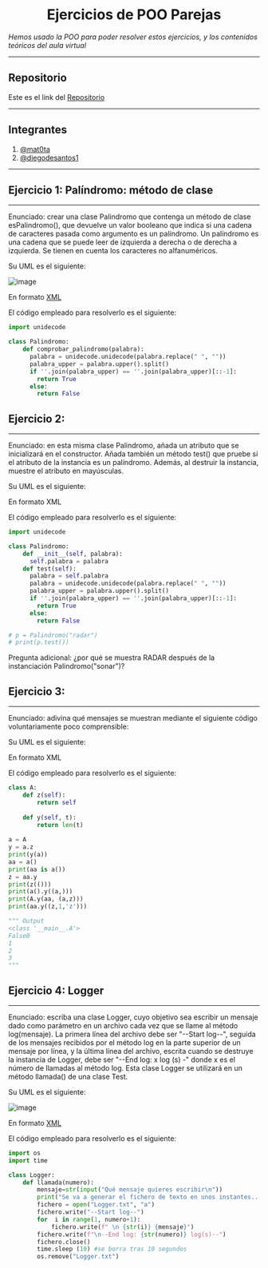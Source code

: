 <h1 align="center">Ejercicios de POO Parejas</h1>

*Hemos usado la POO para poder resolver estos ejercicios, y los contenidos teóricos del aula virtual*

***

<h2>Repositorio</h2>

Este es el link del [Repositorio](https://github.com/Diegodesantos1/Ejercicios_POO_Parejas)

***

<h2>Integrantes</h2>

1. [@mat0ta](https://github.com/mat0ta)
2. [@diegodesantos1](https://github.com/Diegodesantos1)

***

<h2>Ejercicio 1: Palíndromo: método de clase</h2>

***

Enunciado: crear una clase Palindromo que contenga un método de clase esPalindromo(), que devuelve un valor booleano que indica si una cadena de caracteres pasada como argumento es un palíndromo. Un palíndromo es una cadena que se puede leer de izquierda a derecha o de derecha a izquierda. Se tienen en cuenta los caracteres no alfanuméricos.

Su UML es el siguiente:

![image](https://user-images.githubusercontent.com/91721855/159435817-c9bf780f-ee80-476f-a5dc-2fa982aa4500.png)

En formato [XML](https://github.com/Diegodesantos1/Ejercicios_POO_Parejas/blob/main/UML/Ejercicio1.drawio)

El código empleado para resolverlo es el siguiente:

```python
import unidecode

class Palindromo:
    def comprobar_palindromo(palabra):
      palabra = unidecode.unidecode(palabra.replace(" ", ""))
      palabra_upper = palabra.upper().split()
      if ''.join(palabra_upper) == ''.join(palabra_upper)[::-1]:
        return True
      else:
        return False
```
<h2>Ejercicio 2:</h2>

*** 

Enunciado: en esta misma clase Palindromo, añada un atributo que se inicializará en el constructor. Añada también un método test() que pruebe si el atributo de la instancia es un palíndromo. Además, al destruir la instancia, muestre el atributo en mayúsculas.

Su UML es el siguiente:

En formato XML

El código empleado para resolverlo es el siguiente:

```python
import unidecode

class Palindromo:
    def __init__(self, palabra):
      self.palabra = palabra
    def test(self):
      palabra = self.palabra
      palabra = unidecode.unidecode(palabra.replace(" ", ""))
      palabra_upper = palabra.upper().split()
      if ''.join(palabra_upper) == ''.join(palabra_upper)[::-1]:
        return True
      else:
        return False

# p = Palindromo("radar") 
# print(p.test())
``` 
Pregunta adicional: ¿por qué se muestra RADAR después de la instanciación Palindromo("sonar")?

<h2>Ejercicio 3:</h2>

***

Enunciado: adivina qué mensajes se muestran mediante el siguiente código voluntariamente poco comprensible:

Su UML es el siguiente:


En formato XML

El código empleado para resolverlo es el siguiente:

```python
class A: 
    def z(self): 
        return self 
 
    def y(self, t): 
        return len(t) 
 
a = A 
y = a.z 
print(y(a)) 
aa = a() 
print(aa is a()) 
z = aa.y 
print(z(())) 
print(a().y((a,))) 
print(A.y(aa, (a,z))) 
print(aa.y((z,1,'z')))

""" Output
<class '__main__.A'>
False0
1
2
3
"""
```

<h2>Ejercicio 4: Logger</h2>

*** 

Enunciado: escriba una clase Logger, cuyo objetivo sea escribir un mensaje dado como parámetro en un archivo cada vez que se llame al método log(mensaje). La primera línea del archivo debe ser "--Start log--", seguida de los mensajes recibidos por el método log en la parte superior de un mensaje por línea, y la última línea del archivo, escrita cuando se destruye la instancia de Logger, debe ser "--End log: x log (s) -" donde x es el número de llamadas al método log. Esta clase Logger se utilizará en un método llamada() de una clase Test.

Su UML es el siguiente:

![image](https://user-images.githubusercontent.com/91721855/159013115-8d23095a-1086-46f2-8550-d400eb1dfd5e.png)

En formato [XML](https://github.com/Diegodesantos1/Ejercicios_POO_Parejas/blob/main/UML/Ejercicio4.drawio)

El código empleado para resolverlo es el siguiente:

```python
import os
import time

class Logger:
    def llamada(numero):
        mensaje=str(input("Qué mensaje quieres escribir\n"))
        print("Se va a generar el fichero de texto en unos instantes...")
        fichero = open("Logger.txt", "a")
        fichero.write("--Start log--")
        for  i in range(1, numero+1):
            fichero.write(f" \n {str(i)} {mensaje}")
        fichero.write(f"\n--End log: {str(numero)} log(s)--")
        fichero.close()
        time.sleep (10) #se borra tras 10 segundos
        os.remove("Logger.txt")
```
